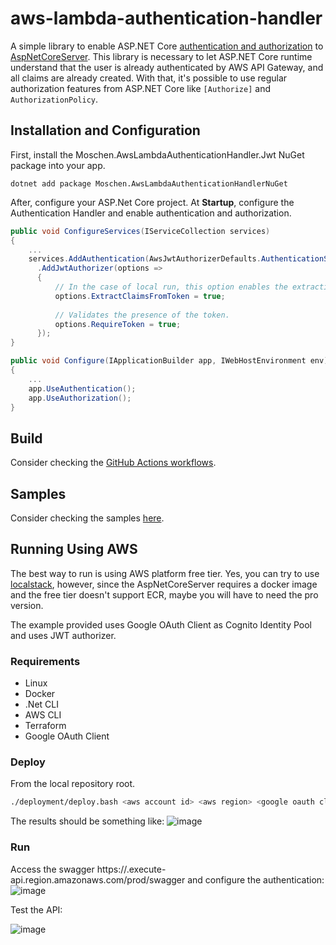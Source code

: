 # aws-lambda-authentication-handler
A simple library to enable ASP.NET Core [authentication and authorization](https://docs.microsoft.com/en-us/aspnet/core/security) to [AspNetCoreServer](https://github.com/aws/aws-lambda-dotnet/tree/master/Libraries/src/Amazon.Lambda.AspNetCoreServer).
This library is necessary to let ASP.NET Core runtime understand that the user is already authenticated by AWS API Gateway, and all claims are already created. With that, it's possible to use regular authorization features from ASP.NET Core like `[Authorize]` and `AuthorizationPolicy`.

## Installation and Configuration
First, install the Moschen.AwsLambdaAuthenticationHandler.Jwt NuGet package into your app.
```
dotnet add package Moschen.AwsLambdaAuthenticationHandlerNuGet
```
After, configure your ASP.Net Core project. At **Startup**, configure the Authentication Handler and enable authentication and authorization.
```cs
public void ConfigureServices(IServiceCollection services)
{
    ...
    services.AddAuthentication(AwsJwtAuthorizerDefaults.AuthenticationScheme)
      .AddJwtAuthorizer(options =>
      {
          // In the case of local run, this option enables the extraction of claims from the Id Token
          options.ExtractClaimsFromToken = true;
          
          // Validates the presence of the token.
          options.RequireToken = true;
      });
}

public void Configure(IApplicationBuilder app, IWebHostEnvironment env)
{
    ...
    app.UseAuthentication();
    app.UseAuthorization();
}
```

## Build
Consider checking the [GitHub Actions workflows](https://github.com/guilhermemoschen/aws-lambda-authentication-handler/blob/main/.github/workflows).

## Samples
Consider checking the samples [here](https://github.com/guilhermemoschen/aws-lambda-authentication-handler/tree/main/samples).

## Running Using AWS
The best way to run is using AWS platform free tier. Yes, you can try to use [localstack](https://github.com/localstack/localstack), however, since the AspNetCoreServer requires a docker image and the free tier doesn't support ECR, maybe you will have to need the pro version.

The example provided uses Google OAuth Client as Cognito Identity Pool and uses JWT authorizer.

### Requirements
- Linux
- Docker
- .Net CLI
- AWS CLI
- Terraform
- Google OAuth Client

### Deploy
From the local repository root.
```bash
./deployment/deploy.bash <aws account id> <aws region> <google oauth client id>
```
The results should be something like:
![image](https://user-images.githubusercontent.com/509459/130861941-8d564419-c3ab-4b17-be5c-7230cacd85b9.png)

### Run
Access the swagger https://<api gateway id>.execute-api.region.amazonaws.com/prod/swagger and configure the authentication:
![image](https://user-images.githubusercontent.com/509459/130862642-54779847-2cd9-4dab-8cd6-1b3dee4148e7.png)

Test the API:

![image](https://user-images.githubusercontent.com/509459/130863249-08b4efbf-5d78-41f6-837a-077b93d5d00e.png)


